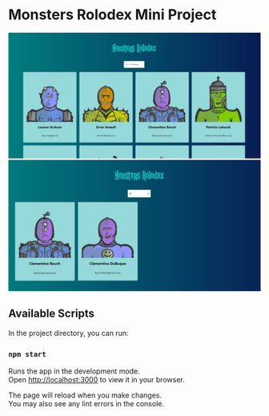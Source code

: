 # Monsters Rolodex Mini Project

![Alt text](/extra/monsters-home.jpg "Home Page")
![Alt text](/extra/monsters-search.jpg "Search")

## Available Scripts

In the project directory, you can run:

### `npm start`

Runs the app in the development mode.\
Open [http://localhost:3000](http://localhost:3000) to view it in your browser.

The page will reload when you make changes.\
You may also see any lint errors in the console.


